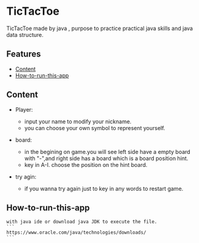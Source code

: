 # TicTacToe
  TicTacToe made by java , purpose to practice practical java skills and java data structure.
  

## Features
* [Content](#content)
* [How-to-run-this-app](#how-to-run-this-app)


## Content

* Player:

  * input your name to modify your nickname.
  * you can choose your own symbol to represent yourself.
  

* board:
  * in the begining on game.you will see left side have a empty board with "-",and right side has a board which is a board position hint.
  * key in A-I. choose the position on the hint board.
  

* try agin:

  * if you wanna try again just to key in any words to restart game.


## How-to-run-this-app

    with java ide or download java JDK to execute the file.
    ```
    https://www.oracle.com/java/technologies/downloads/
    ```

